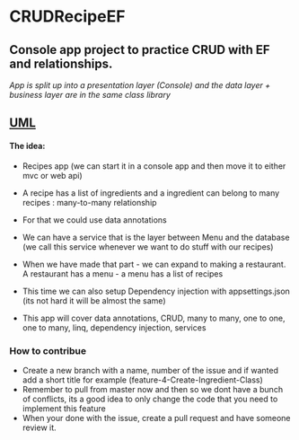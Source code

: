 # CRUDRecipeEF
## Console app project to practice CRUD with EF and relationships. 
*App is split up into a presentation layer (Console) and the data layer + business layer are in the same class library*

## [UML](https://drive.google.com/file/d/1wK_0AYogciHfWensgVgt9arEkGfge9xd/view?usp=sharing)
#### The idea:
- Recipes app (we can start it in a console app and then move it to either mvc or web api)

- A recipe has a list of ingredients and a ingredient can belong to many recipes : many-to-many relationship
- For that we could use data annotations
- We can have a service that is the layer between Menu and the database (we call this service whenever we want to do stuff with our recipes)

- When we have made that part - we can expand to making a restaurant. A restaurant has a menu - a menu has a list of recipes

- This time we can also setup Dependency injection with appsettings.json (its not hard it will be almost the same)

- This app will cover data annotations, CRUD, many to many, one to one, one to many, linq, dependency injection, services 


### How to contribue
- Create a new branch with a name, number of the issue and if wanted add a short title for example (feature-4-Create-Ingredient-Class)
- Remember to pull from master now and then so we dont have a bunch of conflicts, its a good idea to only change the code that you need to implement this feature
- When your done with the issue, create a pull request and have someone review it. 
